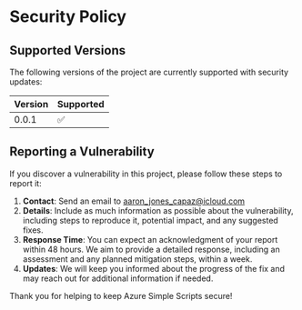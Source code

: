 # Security Policy

## Supported Versions

The following versions of the project are currently supported with security updates:

| Version | Supported          |
| ------- | ------------------ |
| 0.0.1   | :white_check_mark: |

## Reporting a Vulnerability

If you discover a vulnerability in this project, please follow these steps to report it:

1. **Contact**: Send an email to [aaron_jones_capaz@icloud.com](mailto:aaron_jones_capaz@icloud.com.)
2. **Details**: Include as much information as possible about the vulnerability, including steps to reproduce it, potential impact, and any suggested fixes.
3. **Response Time**: You can expect an acknowledgment of your report within 48 hours. We aim to provide a detailed response, including an assessment and any planned mitigation steps, within a week.
4. **Updates**: We will keep you informed about the progress of the fix and may reach out for additional information if needed.

Thank you for helping to keep Azure Simple Scripts secure!
